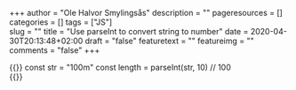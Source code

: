 +++
author = "Ole Halvor Smylingsås"
description = ""
pageresources = []
categories = []
tags = ["JS"]     
slug = ""
title = "Use parseInt to convert string to number"
date = 2020-04-30T20:13:48+02:00
draft = "false"
featuretext = ""
featureimg = ""
comments = "false"
+++

{{<highlight js>}}
const str = "100m"
const length = parseInt(str, 10)
// 100  
{{</highlight>}}